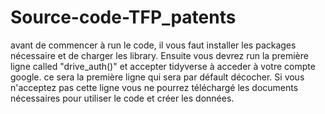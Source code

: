 # Source-code-TFP_patents

avant de commencer à run le code, il vous faut installer les packages nécessaire et de charger les library.
Ensuite vous devrez run la première ligne called "drive_auth()" et accepter tidyverse à acceder à votre compte google. ce sera la première ligne qui sera par défault décocher.
Si vous n'acceptez pas cette ligne vous ne pourrez téléchargé les documents nécessaires pour utiliser le code et créer les données.
